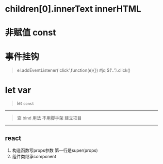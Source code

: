 # children[0].innerText innerHTML
# 非赋值  const 
# 事件挂钩
> el.addEventListener('click',function(e){})
#jq
> $('..').click()
# let var 
> let `const`





---


> 查 bind 用法
> 不用脚手架 建立项目



----

## react
1. 构造函数写props参数 第一行是super(props)
2. 组件类继承component